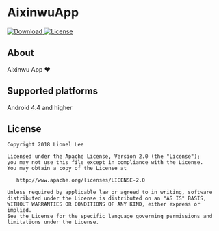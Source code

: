 # AixinwuApp
 [ ![Download](https://img.shields.io/badge/download-v2.0-brightgreen.svg) ](https://github.com/lionelee/AixinwuApp/releases)[![License](https://img.shields.io/badge/license-Apache2.0-blue.svg)](https://www.apache.org/licenses/LICENSE-2.0)

## About
Aixinwu App  ❤️ 

## Supported platforms

Android 4.4 and higher

## License

``` 
Copyright 2018 Lionel Lee

Licensed under the Apache License, Version 2.0 (the "License");
you may not use this file except in compliance with the License.
You may obtain a copy of the License at

   http://www.apache.org/licenses/LICENSE-2.0

Unless required by applicable law or agreed to in writing, software
distributed under the License is distributed on an "AS IS" BASIS,
WITHOUT WARRANTIES OR CONDITIONS OF ANY KIND, either express or implied.
See the License for the specific language governing permissions and
limitations under the License.
```
